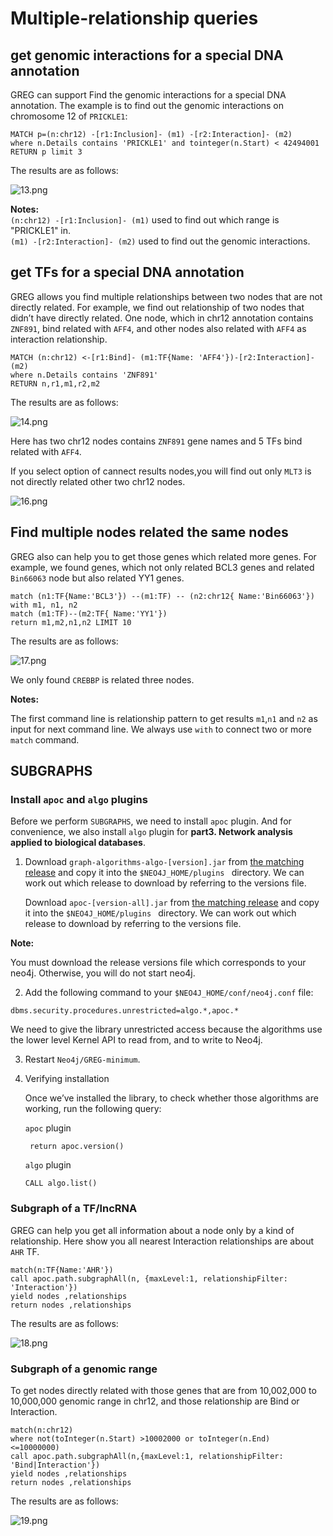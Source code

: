 # Multiple-relationship queries

## get genomic interactions for a special DNA annotation
GREG can support Find the genomic interactions for a special DNA annotation.
The example is to find out the genomic interactions on chromosome 12 of `PRICKLE1`:
```
MATCH p=(n:chr12) -[r1:Inclusion]- (m1) -[r2:Interaction]- (m2)
where n.Details contains 'PRICKLE1' and tointeger(n.Start) < 42494001
RETURN p limit 3
```
The results are as follows:

![13.png](./images/13.png)

**Notes:**  
`(n:chr12) -[r1:Inclusion]- (m1)` used to find out which range is "PRICKLE1" in.  
`(m1) -[r2:Interaction]- (m2)` used to find out the genomic interactions.



## get TFs for a special DNA annotation

GREG allows you find multiple relationships between two nodes that are not directly
related. For example, we find out relationship of two nodes that didn’t have directly
related. One node, which in chr12 annotation contains `ZNF891`, bind related with `AFF4`,
and other nodes also related with `AFF4` as interaction relationship.

```
MATCH (n:chr12) <-[r1:Bind]- (m1:TF{Name: 'AFF4'})-[r2:Interaction]-(m2)
where n.Details contains 'ZNF891'
RETURN n,r1,m1,r2,m2
```
The results are as follows:

![14.png](./images/14.png)

Here has two chr12 nodes contains `ZNF891` gene names and 5 TFs bind related with `AFF4`. 

If you select option of cannect results nodes,you will find out only `MLT3` is not directly
related other two chr12 nodes.

![16.png](./images/16.png)


## Find multiple nodes related the same nodes
GREG also can help you to get those genes which related more genes.
For example, we found genes, which not only related BCL3 genes and related `Bin66063` node but also 
related YY1 genes.

```
match (n1:TF{Name:'BCL3'}) --(m1:TF) -- (n2:chr12{ Name:'Bin66063'})
with m1, n1, n2
match (m1:TF)--(m2:TF{ Name:'YY1'}) 
return m1,m2,n1,n2 LIMIT 10
```
The results are as follows:

![17.png](./images/17.png)

We only found `CREBBP` is related three nodes.

**Notes:**

The first command line is relationship pattern to get results `m1`,`n1` and `n2` as input for next command
line. We always use `with` to connect two or more `match` command.

## SUBGRAPHS

### Install `apoc` and `algo` plugins

Before we perform `SUBGRAPHS`, we need to install `apoc` plugin. And for convenience, we also 
install `algo` plugin for **part3. Network analysis applied to biological databases**. 

1. Download `graph-algorithms-algo-[version].jar` from [the matching release](https://github.com/neo4j-contrib/neo4j-graph-algorithms/releases) and copy it into the `$NEO4J_HOME/plugins ` directory. We can work out which release to download by referring to the versions file.

 	Download `apoc-[version-all].jar` from [the matching release](https://github.com/neo4j-contrib/neo4j-apoc-procedures/releases/) and copy it into the `$NEO4J_HOME/plugins ` directory. We can work out which release to download by referring to the versions file.
 
 **Note:**

You must download the release versions file which corresponds to your neo4j.  Otherwise, you will do not start neo4j.

2. Add the following command to your `$NEO4J_HOME/conf/neo4j.conf` file:

```
dbms.security.procedures.unrestricted=algo.*,apoc.*
```
  We need to give the library unrestricted access because the algorithms use the lower level Kernel API to read from, and to write to Neo4j.

3. Restart `Neo4j/GREG-minimum`.

4. Verifying installation

     Once we’ve installed the library, to check whether those algorithms are working, run the following query:
	
	`apoc` plugin
	```
	 return apoc.version()
	 ```	 
	 
	 `algo` plugin
	 ```
	 CALL algo.list()
	 ```
	 


### Subgraph of a TF/lncRNA
GREG can help you get all information about a node only by a kind of relationship. Here show you
all nearest Interaction relationships are about `AHR` TF.
```
match(n:TF{Name:'AHR'})
call apoc.path.subgraphAll(n, {maxLevel:1, relationshipFilter: 'Interaction'})
yield nodes ,relationships
return nodes ,relationships
```
The results are as follows:

![18.png](./images/18.png)

### Subgraph of a genomic range
To get nodes directly related with those genes that are from 10,002,000 to 10,000,000 genomic
range in chr12, and those relationship are Bind or Interaction.

```
match(n:chr12) 
where not(toInteger(n.Start) >10002000 or toInteger(n.End)
<=10000000)
call apoc.path.subgraphAll(n,{maxLevel:1, relationshipFilter: 'Bind|Interaction'})
yield nodes ,relationships
return nodes ,relationships
```
The results are as follows:

![19.png](./images/19.png)
